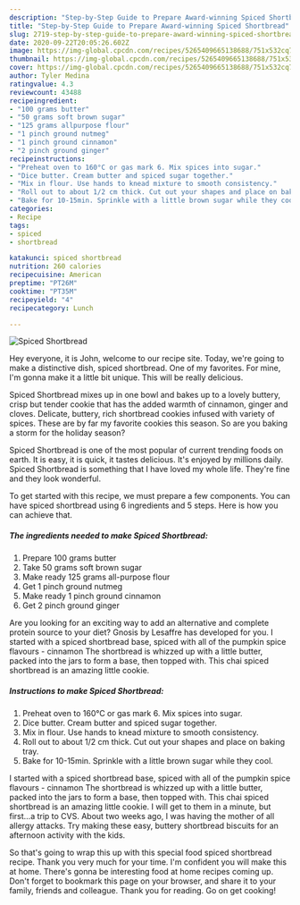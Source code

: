 ```yaml
---
description: "Step-by-Step Guide to Prepare Award-winning Spiced Shortbread"
title: "Step-by-Step Guide to Prepare Award-winning Spiced Shortbread"
slug: 2719-step-by-step-guide-to-prepare-award-winning-spiced-shortbread
date: 2020-09-22T20:05:26.602Z
image: https://img-global.cpcdn.com/recipes/5265409665138688/751x532cq70/spiced-shortbread-recipe-main-photo.jpg
thumbnail: https://img-global.cpcdn.com/recipes/5265409665138688/751x532cq70/spiced-shortbread-recipe-main-photo.jpg
cover: https://img-global.cpcdn.com/recipes/5265409665138688/751x532cq70/spiced-shortbread-recipe-main-photo.jpg
author: Tyler Medina
ratingvalue: 4.3
reviewcount: 43488
recipeingredient:
- "100 grams butter"
- "50 grams soft brown sugar"
- "125 grams allpurpose flour"
- "1 pinch ground nutmeg"
- "1 pinch ground cinnamon"
- "2 pinch ground ginger"
recipeinstructions:
- "Preheat oven to 160°C or gas mark 6. Mix spices into sugar."
- "Dice butter. Cream butter and spiced sugar together."
- "Mix in flour. Use hands to knead mixture to smooth consistency."
- "Roll out to about 1/2 cm thick. Cut out your shapes and place on baking tray."
- "Bake for 10-15min. Sprinkle with a little brown sugar while they cool."
categories:
- Recipe
tags:
- spiced
- shortbread

katakunci: spiced shortbread 
nutrition: 260 calories
recipecuisine: American
preptime: "PT26M"
cooktime: "PT35M"
recipeyield: "4"
recipecategory: Lunch

---
```



![Spiced Shortbread](https://img-global.cpcdn.com/recipes/5265409665138688/751x532cq70/spiced-shortbread-recipe-main-photo.jpg)

Hey everyone, it is John, welcome to our recipe site. Today, we're going to make a distinctive dish, spiced shortbread. One of my favorites. For mine, I'm gonna make it a little bit unique. This will be really delicious.

Spiced Shortbread mixes up in one bowl and bakes up to a lovely buttery, crisp but tender cookie that has the added warmth of cinnamon, ginger and cloves. Delicate, buttery, rich shortbread cookies infused with variety of spices. These are by far my favorite cookies this season. So are you baking a storm for the holiday season?

Spiced Shortbread is one of the most popular of current trending foods on earth. It is easy, it is quick, it tastes delicious. It's enjoyed by millions daily. Spiced Shortbread is something that I have loved my whole life. They're fine and they look wonderful.


To get started with this recipe, we must prepare a few components. You can have spiced shortbread using 6 ingredients and 5 steps. Here is how you can achieve that.

<!--inarticleads1-->

##### The ingredients needed to make Spiced Shortbread:

1. Prepare 100 grams butter
1. Take 50 grams soft brown sugar
1. Make ready 125 grams all-purpose flour
1. Get 1 pinch ground nutmeg
1. Make ready 1 pinch ground cinnamon
1. Get 2 pinch ground ginger


Are you looking for an exciting way to add an alternative and complete protein source to your diet? Gnosis by Lesaffre has developed for you. I started with a spiced shortbread base, spiced with all of the pumpkin spice flavours - cinnamon The shortbread is whizzed up with a little butter, packed into the jars to form a base, then topped with. This chai spiced shortbread is an amazing little cookie. 

<!--inarticleads2-->

##### Instructions to make Spiced Shortbread:

1. Preheat oven to 160°C or gas mark 6. Mix spices into sugar.
1. Dice butter. Cream butter and spiced sugar together.
1. Mix in flour. Use hands to knead mixture to smooth consistency.
1. Roll out to about 1/2 cm thick. Cut out your shapes and place on baking tray.
1. Bake for 10-15min. Sprinkle with a little brown sugar while they cool.


I started with a spiced shortbread base, spiced with all of the pumpkin spice flavours - cinnamon The shortbread is whizzed up with a little butter, packed into the jars to form a base, then topped with. This chai spiced shortbread is an amazing little cookie. I will get to them in a minute, but first…a trip to CVS. About two weeks ago, I was having the mother of all allergy attacks. Try making these easy, buttery shortbread biscuits for an afternoon activity with the kids. 

So that's going to wrap this up with this special food spiced shortbread recipe. Thank you very much for your time. I'm confident you will make this at home. There's gonna be interesting food at home recipes coming up. Don't forget to bookmark this page on your browser, and share it to your family, friends and colleague. Thank you for reading. Go on get cooking!
